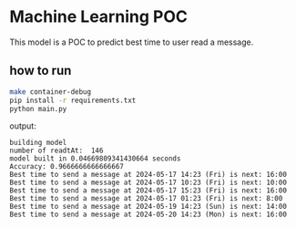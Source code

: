 # Machine Learning POC

This model is a POC to predict best time to user read a message.

<!-- https://chat.openai.com/share/0720efcc-5095-48ee-836d-5ffba01a2654 -->

## how to run

```sh
make container-debug 
pip install -r requirements.txt 
python main.py 
```

output:

```log
building model
number of readtAt:  146
model built in 0.04669809341430664 seconds
Accuracy: 0.9666666666666667
Best time to send a message at 2024-05-17 14:23 (Fri) is next: 16:00
Best time to send a message at 2024-05-17 10:23 (Fri) is next: 10:00
Best time to send a message at 2024-05-17 15:23 (Fri) is next: 16:00
Best time to send a message at 2024-05-17 01:23 (Fri) is next: 8:00
Best time to send a message at 2024-05-19 14:23 (Sun) is next: 14:00
Best time to send a message at 2024-05-20 14:23 (Mon) is next: 16:00
```
